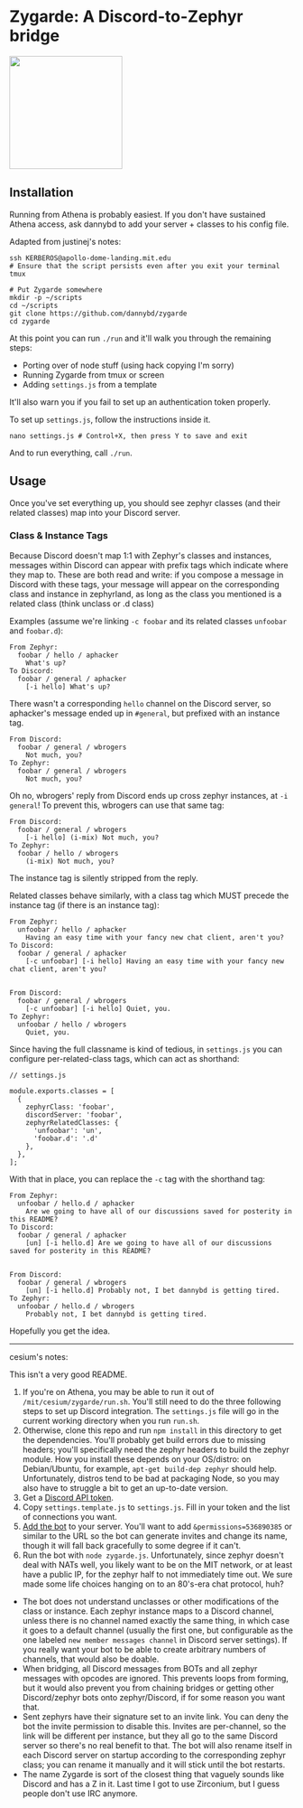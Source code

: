 # Zygarde: A Discord-to-Zephyr bridge

<img src="https://cdn.bulbagarden.net/upload/9/93/718Zygarde-Cell.png" width="200">

## Installation

Running from Athena is probably easiest. If you don't have sustained Athena access, ask dannybd to add your server + classes to his config file.

Adapted from justinej's notes:

```
ssh KERBEROS@apollo-dome-landing.mit.edu
# Ensure that the script persists even after you exit your terminal
tmux

# Put Zygarde somewhere
mkdir -p ~/scripts
cd ~/scripts
git clone https://github.com/dannybd/zygarde
cd zygarde
```

At this point you can run `./run` and it'll walk you through the remaining steps:

* Porting over of node stuff (using hack copying I'm sorry)
* Running Zygarde from tmux or screen
* Adding `settings.js` from a template

It'll also warn you if you fail to set up an authentication token properly.

To set up `settings.js`, follow the instructions inside it.
```
nano settings.js # Control+X, then press Y to save and exit
```

And to run everything, call `./run`.

## Usage

Once you've set everything up, you should see zephyr classes (and their related classes) map into your Discord server.

### Class & Instance Tags
Because Discord doesn't map 1:1 with Zephyr's classes and instances, messages within Discord can appear with prefix tags which indicate where they map to. These are both read and write: if you compose a message in Discord with these tags, your message will appear on the corresponding class and instance in zephyrland, as long as the class you mentioned is a related class (think unclass or .d class)

Examples (assume we're linking `-c foobar` and its related classes `unfoobar` and `foobar.d`):
```
From Zephyr:
  foobar / hello / aphacker
    What's up?
To Discord:
  foobar / general / aphacker
    [-i hello] What's up?
```

There wasn't a corresponding `hello` channel on the Discord server, so aphacker's message ended up in `#general`, but prefixed with an instance tag.

```
From Discord:
  foobar / general / wbrogers
    Not much, you?
To Zephyr:
  foobar / general / wbrogers
    Not much, you?
```

Oh no, wbrogers' reply from Discord ends up cross zephyr instances, at `-i general`! To prevent this, wbrogers can use that same tag:
```
From Discord:
  foobar / general / wbrogers
    [-i hello] (i-mix) Not much, you?
To Zephyr:
  foobar / hello / wbrogers
    (i-mix) Not much, you?
```

The instance tag is silently stripped from the reply.

Related classes behave similarly, with a class tag which MUST precede the instance tag (if there is an instance tag):

```
From Zephyr:
  unfoobar / hello / aphacker
    Having an easy time with your fancy new chat client, aren't you?
To Discord:
  foobar / general / aphacker
    [-c unfoobar] [-i hello] Having an easy time with your fancy new chat client, aren't you?


From Discord:
  foobar / general / wbrogers
    [-c unfoobar] [-i hello] Quiet, you.
To Zephyr:
  unfoobar / hello / wbrogers
    Quiet, you.
```

Since having the full classname is kind of tedious, in `settings.js` you can configure per-related-class tags, which can act as shorthand:
```
// settings.js

module.exports.classes = [
  {
    zephyrClass: 'foobar',
    discordServer: 'foobar',
    zephyrRelatedClasses: {
      'unfoobar': 'un',
      'foobar.d': '.d'
    },
  },
];
```

With that in place, you can replace the `-c` tag with the shorthand tag:

```
From Zephyr:
  unfoobar / hello.d / aphacker
    Are we going to have all of our discussions saved for posterity in this README?
To Discord:
  foobar / general / aphacker
    [un] [-i hello.d] Are we going to have all of our discussions saved for posterity in this README?


From Discord:
  foobar / general / wbrogers
    [un] [-i hello.d] Probably not, I bet dannybd is getting tired.
To Zephyr:
  unfoobar / hello.d / wbrogers
    Probably not, I bet dannybd is getting tired.
```

Hopefully you get the idea.

---------------------------

cesium's notes:

This isn't a very good README.

1. If you're on Athena, you may be able to run it out of `/mit/cesium/zygarde/run.sh`. You'll still need to do the three following steps to set up Discord integration. The `settings.js` file will go in the current working directory when you run `run.sh`.
1. Otherwise, clone this repo and run `npm install` in this directory to get the dependencies. You'll probably get build errors due to missing headers; you'll specifically need the zephyr headers to build the zephyr module. How you install these depends on your OS/distro: on Debian/Ubuntu, for example, `apt-get build-dep zephyr` should help. Unfortunately, distros tend to be bad at packaging Node, so you may also have to struggle a bit to get an up-to-date version.
1. Get a [Discord API token](https://discordjs.guide/#/preparations/setting-up-a-bot-application).
1. Copy `settings.template.js` to `settings.js`. Fill in your token and the list of connections you want.
1. [Add the bot](https://discordjs.guide/#/preparations/adding-your-bot-to-servers) to your server. You'll want to add `&permissions=536890385` or similar to the URL so the bot can generate invites and change its name, though it will fall back gracefully to some degree if it can't.
1. Run the bot with `node zygarde.js`. Unfortunately, since zephyr doesn't deal with NATs well, you likely want to be on the MIT network, or at least have a public IP, for the zephyr half to not immediately time out. We sure made some life choices hanging on to an 80's-era chat protocol, huh?
- The bot does not understand unclasses or other modifications of the class or instance. Each zephyr instance maps to a Discord channel, unless there is no channel named exactly the same thing, in which case it goes to a default channel (usually the first one, but configurable as the one labeled `new member messages channel` in Discord server settings). If you really want your bot to be able to create arbitrary numbers of channels, that would also be doable.
- When bridging, all Discord messages from BOTs and all zephyr messages with opcodes are ignored. This prevents loops from forming, but it would also prevent you from chaining bridges or getting other Discord/zephyr bots onto zephyr/Discord, if for some reason you want that.
- Sent zephyrs have their signature set to an invite link. You can deny the bot the invite permission to disable this. Invites are per-channel, so the link will be different per instance, but they all go to the same Discord server so there's no real benefit to that. The bot will also rename itself in each Discord server on startup according to the corresponding zephyr class; you can rename it manually and it will stick until the bot restarts.
- The name Zygarde is sort of the closest thing that vaguely sounds like Discord and has a Z in it. Last time I got to use Zirconium, but I guess people don't use IRC anymore.

